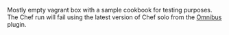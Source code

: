 Mostly empty vagrant box with a sample cookbook for testing purposes. The Chef run will fail using the latest version of Chef solo from the [Omnibus](https://github.com/schisamo/vagrant-omnibus) plugin.